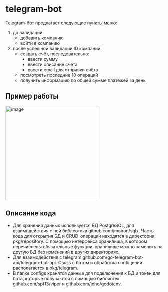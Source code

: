 # telegram-bot
  Telegram-бот предлагает следующие пункты меню:
   1. до валидации 
       - добавить компанию
       - войти в компанию
   2. после успешной валидации ID компании:
       - создать счёт, последовательно:
         - ввести сумму 
         - ввести описание счёта
         - ввести email для отправки счёта
       - посмотреть последние 10 операций
       - получить информацию по общей сумме платежей за день
       
## Пример работы
<img width="300" alt="image" src="https://user-images.githubusercontent.com/102811233/224660092-bf29244b-ce45-40e4-8698-1eddf0981d0b.png">

## Описание кода

* Для хранения данных используется БД PostgreSQL, для взаимодействия с ней библеотека github.com/jmoiron/sqlx. Часть кода для открытия БД и CRUD-операции находятся в директории pkg/repository. С помощью интерфейса хранилища, в котором перечислены обязательные функции, хранилище можно заменить на другую БД без изменений в других директориях.
* Для взаимодействия с telegram github.com/go-telegram-bot-api/telegram-bot-api. Связь с ботом и обработка сообщений располагается в pkg/telegram.
* В папке configs хранятся данные для подключения к БД и токен для бота, которые получаются с помощью библиотек github.com/spf13/viper и github.com/joho/godotenv.
